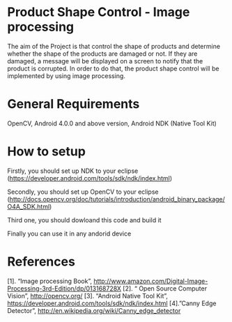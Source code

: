 # Product Shape Control - Image processing

The aim of the Project is that control the shape of products and determine whether the shape of the products are damaged or not.
If they are damaged, a message will be displayed on a screen to notify that the product is corrupted. 
In order to do that, the product shape control will be implemented by using image processing. 

# General Requirements

OpenCV,
Android 4.0.0 and above version,
Android NDK (Native Tool Kit)

# How to setup

Firstly, you should set up NDK to your eclipse 
(https://developer.android.com/tools/sdk/ndk/index.html)

Secondly, you should set up OpenCV to your eclipse (http://docs.opencv.org/doc/tutorials/introduction/android_binary_package/O4A_SDK.html)

Third one, you should dowloand this code and build it

Finally you can use it in any andorid device



# References

[1]. “Image processing Book”,
              http://www.amazon.com/Digital-Image-Processing-3rd-Edition/dp/013168728X
     [2]. “ Open Source Computer Vision”,
http://opencv.org/
     [3]. “Android Native Tool Kit”,
https://developer.android.com/tools/sdk/ndk/index.html
     [4].”Canny Edge Detector”, http://en.wikipedia.org/wiki/Canny_edge_detector

